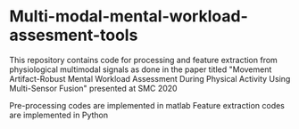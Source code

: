 # Multi-modal-mental-workload-assesment-tools
This repository contains code for processing and feature extraction from physiological multimodal signals as done in the paper titled "Movement Artifact-Robust Mental Workload Assessment During Physical Activity Using Multi-Sensor Fusion" presented at SMC 2020

Pre-processing codes are implemented in matlab
Feature extraction codes are implemented in Python
